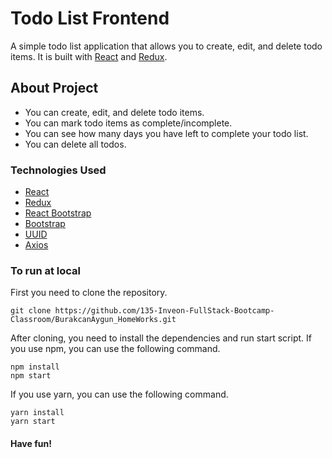 # Todo List Frontend

A simple todo list application that allows you to create, edit, and delete todo items. It is built
with [React](https://reactjs.org/) and [Redux](https://redux.js.org/).

## About Project

* You can create, edit, and delete todo items.
* You can mark todo items as complete/incomplete.
* You can see how many days you have left to complete your todo list.
* You can delete all todos.

### Technologies Used

* [React](https://reactjs.org/)
* [Redux](https://redux.js.org/)
* [React Bootstrap](https://react-bootstrap.github.io/)
* [Bootstrap](https://getbootstrap.com/)
* [UUID](https://www.npmjs.com/package/uuid)
* [Axios](https://www.npmjs.com/package/axios)

### To run at local

First you need to clone the repository.

```git clone https://github.com/135-Inveon-FullStack-Bootcamp-Classroom/BurakcanAygun_HomeWorks.git```

After cloning, you need to install the dependencies and run start script. If you use npm, you can use the
following command.

```
npm install
npm start
```

If you use yarn, you can use the following command.

```
yarn install
yarn start
```

#### Have fun!
